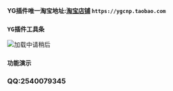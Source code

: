 **YG插件唯一淘宝地址:[淘宝店铺](https://ygcnp.taobao.com/) `https://ygcnp.taobao.com`**

### `YG插件工具条`

![加载中请稍后](https://gdp.alicdn.com/imgextra/i2/410527756/O1CN014Fmzhv27AIMfDH77r_!!410527756.jpg "YG插件工具条")




### `功能演示`

 

### QQ:2540079345

 
